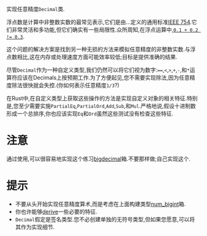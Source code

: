 实现任意精度`Decimal`类.

浮点数是计算中非整数实数的最常见表示,它们是由...定义的通用标准[IEEE 754](https://en.wikipedia.org/wiki/IEEE_754).它们非常灵活和多功能,但它们确实有一些局限性.众所周知,在浮点运算中,[`0.1 + 0.2 != 0.3`](http://0.30000000000000004.com/).

这个问题的解决方案是找到另一种无损的方法来模拟任意精度的非整数实数.与浮点数相比,这在内存或处理速度方面可能效率较低;目标是提供准确的结果.

尽管`Decimal`作为一种自定义类型,我们仍然可以将它们视为数字:`==`,`<`,`>`,`+`,`-`,和`*`运算符应该在Decimals上按预期工作.为了方便起见,您不需要实现除法,因为任意精度除法很快就会失控.(你如何表示任意精度`1/3`?)

在Rust中,在自定义类型上获取这些操作的方法是实现自定义对象的相关特征.特别是,您至少需要实施`PartialEq`,`PartialOrd`,`Add`,`Sub`,和`Mul`.严格地说,假设十进制数形成一个总排序,你也应该实现`Eq`和`Ord`虽然这些测试没有检查这些特征.

# 注意

通过使用,可以很容易地实现这个练习[bigdecimal](https://crates.io/crates/bigdecimal)箱.不要那样做;自己实现这个.

# 提示

-   不要从头开始实现任意精度算术,而是考虑在上面构建类型[num_bigint](https://crates.io/crates/num-bigint)箱.
-   你也许能够[derive](https://doc.rust-lang.org/book/2018-edition/appendix-03-derivable-traits.html)一些必要的特征.
-   `Decimal`假定是签名类型.您不必创建单独的无符号类型,但如果您愿意,可以将其作为实现细节.

